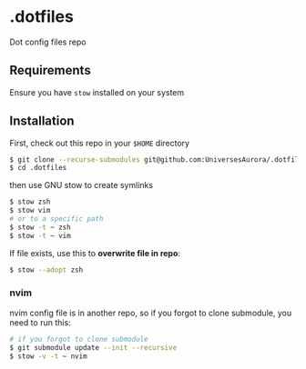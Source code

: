 # .dotfiles

Dot config files repo

## Requirements

Ensure you have `stow` installed on your system

## Installation

First, check out this repo in your `$HOME` directory

```sh
$ git clone --recurse-submodules git@github.com:UniversesAurora/.dotfiles.git
$ cd .dotfiles
```

then use GNU stow to create symlinks

```sh
$ stow zsh
$ stow vim
# or to a specific path
$ stow -t ~ zsh
$ stow -t ~ vim
```

If file exists, use this to **overwrite file in repo**:

```sh
$ stow --adopt zsh
```

### nvim

nvim config file is in another repo, so if you forgot to clone submodule, you need to run this:

```sh
# if you forgot to clone submodule
$ git submodule update --init --recursive
$ stow -v -t ~ nvim
```
